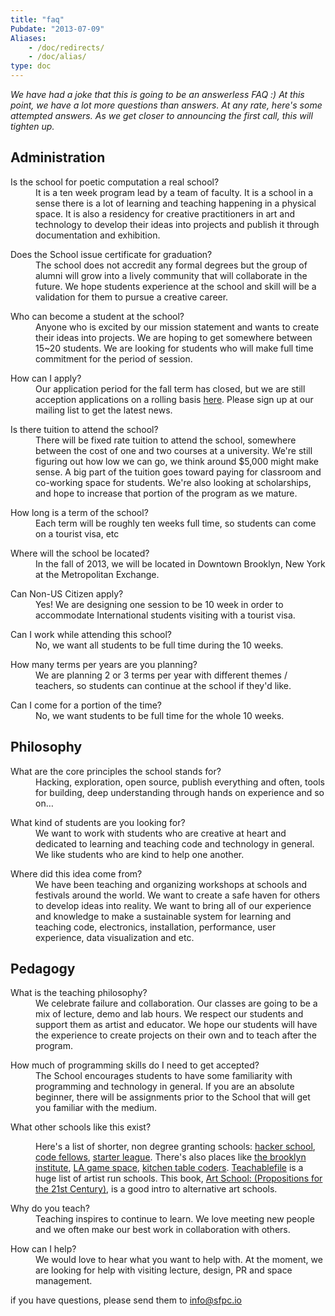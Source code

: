 ```yaml
---
title: "faq"
Pubdate: "2013-07-09"
Aliases:
    - /doc/redirects/
    - /doc/alias/    
type: doc
---
```


 _We have had a joke that this is going to be an answerless FAQ :) At this point, we have a lot more questions than answers. At any rate, here's some attempted answers. As we get closer to announcing the first call, this will tighten up._

## Administration

<dl>
<dt>Is the school for poetic computation a real school?</dt>
<dd>It is a ten week program lead by a team of faculty. It is a school in a sense there is a lot of learning and teaching happening in a physical space. It is also a residency for creative practitioners in art and technology to develop their ideas into projects and publish it through documentation and exhibition.</dd>
</dl>
<dl>
<dt>Does the School issue certificate for graduation?</dt>
<dd>The school does not accredit any formal degrees but the group of alumni will grow into a lively community that will collaborate in the future. We hope students experience at the school and skill will be a validation for them to pursue a creative career.</dd>
<dl>
<dt>Who can become a student at the school?</dt>
<dd>Anyone who is excited by our mission statement and wants to create their ideas into projects. We are hoping to get somewhere between 15~20 students. We are looking for students who will make full time commitment for the period of session.</dd>
<dl>
<dt>How can I apply?</dt>
<dd>Our application period for the fall term has closed, but we are still acception applications on a rolling basis <a href="https://docs.google.com/forms/d/13HfY4UVZbA7NOwcF24EZ009Wfvl4M_OKGVcn8C5CJtY/viewform">here</a>. Please sign up at our mailing list to get the latest news.</dd>
<dl>
<dt>Is there tuition to attend the school?</dt>
<dd>There will be fixed rate tuition to attend the school, somewhere between the cost of one and two courses at a university. We're still figuring out how low we can go, we think around $5,000 might make sense. A big part of the tuition goes toward paying for classroom and co-working space for students. We're also looking at scholarships, and hope to increase that portion of the program as we mature.</dd>
<dl>
<dt>How long is a term of the school?</dt>
<dd>Each term will be roughly ten weeks full time, so students can come on a tourist visa, etc</dd>
<dl>
<dt>Where will the school be located?</dt>
<dd>In the fall of 2013, we will be located in Downtown Brooklyn, New York at the Metropolitan Exchange.</dd>
<dl>
<dt>Can Non-US Citizen apply?</dt>
<dd>Yes! We are designing one session to be 10 week in order to accommodate International students visiting with a tourist visa.</dd>
</dl>
<dl>
<dt>Can I work while attending this school?</dt>
<dd>No, we want all students to be full time during the 10 weeks.</dd>
</dl>
<dl>
<dt>How many terms per years are you planning?</dt>
<dd>We are planning 2 or 3 terms per year with different themes / teachers, so students can continue at the school if they'd like.</dd>
</dl>
<dl>
<dt>Can I come for a portion of the time?</dt>
<dd>No, we want students to be full time for the whole 10 weeks.</dd>
</dl>

## Philosophy

<dl>
<dt>What are the core principles the school stands for?</dt>
<dd>Hacking, exploration, open source, publish everything and often, tools for building, deep understanding through hands on experience and so on&#8230;</dd>
<dl>
<dt>What kind of students are you looking for?</dt>
<dd> We want to work with students who are creative at heart and dedicated to learning and teaching code and technology in general. We like students who are kind to help one another.
</dl>
<dt>Where did this idea come from?</dt>
<dd> We have been teaching and organizing workshops at schools and festivals around the world. We want to create a safe haven for others to develop ideas into reality. We want to bring all of our experience and knowledge to make a sustainable system for learning and teaching code, electronics, installation, performance, user experience, data visualization and etc.
</dl>

## Pedagogy

<dl>
<dt>What is the teaching philosophy?</dt>
<dd>We celebrate failure and collaboration. Our classes are going to be a mix of lecture, demo and lab hours. We respect our students and support them as artist and educator. We hope our students will have the experience to create projects on their own and to teach after the program.</dd>
</dl>
<dl>
<dt>How much of programming skills do I need to get accepted?</dt>
<dd>The School encourages students to have some familiarity with programming and technology in general. If you are an absolute beginner, there will be assignments prior to the School that will get you familiar with the medium.</dd>
</dl>
<dl>
<dt>What other schools like this exist?</dt>
<p><dd >Here's a list of shorter, non degree granting schools: <a href="https://www.hackerschool.com/">hacker school</a>, <a href="http://www.codefellows.org/rails">code fellows</a>, <a href="http://www.starterleague.com/">starter league</a>. There's also places like <a href="http://thebrooklyninstitute.com/the-institute">the brooklyn institute</a>, <a href="http://lagamespace.org/alpha/">LA game space</a>, <a href="kitchentablecoders.com">kitchen table coders</a>. <a href="http://teachablefile.org/">Teachablefile</a> is a huge list of artist run schools. This book, <a href="http://www.amazon.com/Art-School-Propositions-21st-Century/dp/0262134934">Art School: (Propositions for the 21st Century)</a>, is a good intro to alternative art schools.</p>
</dd>
</dl>
<dl>
<dt>Why do you teach?</dt>
<dd>Teaching inspires to continue to learn. We love meeting new people and we often make our best work in collaboration with others.</dd>
</dl>

<dt>How can I help?</dt>
<dd>We would love to hear what you want to help with. At the moment, we are looking for help with visiting lecture, design, PR and space management. </dd>
</dl>

if you have questions, please send them to info@sfpc.io